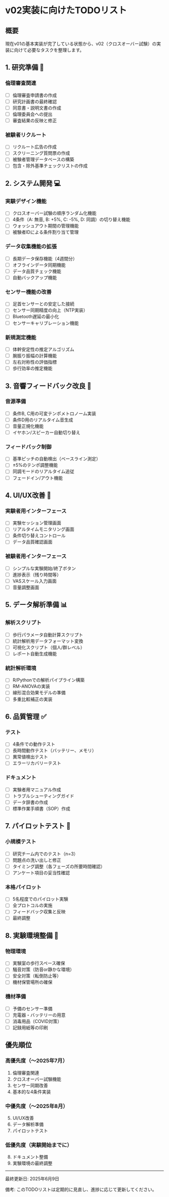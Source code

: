 # v02実装に向けたTODOリスト

## 概要
現在v01の基本実装が完了している状態から、v02（クロスオーバー試験）の実装に向けて必要なタスクを整理します。

## 1. 研究準備 🔬

### 倫理審査関連
- [ ] 倫理審査申請書の作成
- [ ] 研究計画書の最終確認
- [ ] 同意書・説明文書の作成
- [ ] 倫理委員会への提出
- [ ] 審査結果の反映と修正

### 被験者リクルート
- [ ] リクルート広告の作成
- [ ] スクリーニング質問票の作成
- [ ] 被験者管理データベースの構築
- [ ] 包含・除外基準チェックリストの作成

## 2. システム開発 💻

### 実験デザイン機能
- [ ] クロスオーバー試験の順序ランダム化機能
- [ ] 4条件（A: 無音, B: +5%, C: -5%, D: 同調）の切り替え機能
- [ ] ウォッシュアウト期間の管理機能
- [ ] 被験者IDによる条件割り当て管理

### データ収集機能の拡張
- [ ] 長期データ保存機能（4週間分）
- [ ] オフラインデータ同期機能
- [ ] データ品質チェック機能
- [ ] 自動バックアップ機能

### センサー機能の改善
- [ ] 足首センサーとの安定した接続
- [ ] センサー同期精度の向上（NTP実装）
- [ ] Bluetooth遅延の最小化
- [ ] センサーキャリブレーション機能

### 新規測定機能
- [ ] 体幹安定性の推定アルゴリズム
- [ ] 腕振り振幅の計算機能
- [ ] 左右対称性の評価指標
- [ ] 歩行効率の推定機能

## 3. 音響フィードバック改良 🎵

### 音源準備
- [ ] 条件B, C用の可変テンポメトロノーム実装
- [ ] 条件D用のリアルタイム音生成
- [ ] 音量正規化機能
- [ ] イヤホン/スピーカー自動切り替え

### フィードバック制御
- [ ] 基準ピッチの自動検出（ベースライン測定）
- [ ] ±5%のテンポ調整機能
- [ ] 同調モードのリアルタイム追従
- [ ] フェードイン/アウト機能

## 4. UI/UX改善 📱

### 実験者用インターフェース
- [ ] 実験セッション管理画面
- [ ] リアルタイムモニタリング画面
- [ ] 条件切り替えコントロール
- [ ] データ品質確認画面

### 被験者用インターフェース
- [ ] シンプルな実験開始/終了ボタン
- [ ] 進捗表示（残り時間等）
- [ ] VASスケール入力画面
- [ ] 音量調整画面

## 5. データ解析準備 📊

### 解析スクリプト
- [ ] 歩行パラメータ自動計算スクリプト
- [ ] 統計解析用データフォーマット変換
- [ ] 可視化スクリプト（個人/群レベル）
- [ ] レポート自動生成機能

### 統計解析環境
- [ ] R/Pythonでの解析パイプライン構築
- [ ] RM-ANOVAの実装
- [ ] 線形混合効果モデルの準備
- [ ] 多重比較補正の実装

## 6. 品質管理 ✅

### テスト
- [ ] 4条件での動作テスト
- [ ] 長時間動作テスト（バッテリー、メモリ）
- [ ] 異常値検出テスト
- [ ] エラーリカバリーテスト

### ドキュメント
- [ ] 実験者用マニュアル作成
- [ ] トラブルシューティングガイド
- [ ] データ辞書の作成
- [ ] 標準作業手順書（SOP）作成

## 7. パイロットテスト 🧪

### 小規模テスト
- [ ] 研究チーム内でのテスト（n=3）
- [ ] 問題点の洗い出しと修正
- [ ] タイミング調整（各フェーズの所要時間確認）
- [ ] アンケート項目の妥当性確認

### 本格パイロット
- [ ] 5名程度でのパイロット実験
- [ ] 全プロトコルの実施
- [ ] フィードバック収集と反映
- [ ] 最終調整

## 8. 実験環境整備 🏃

### 物理環境
- [ ] 実験室の歩行スペース確保
- [ ] 騒音対策（防音or静かな環境）
- [ ] 安全対策（転倒防止等）
- [ ] 機材保管場所の確保

### 機材準備
- [ ] 予備のセンサー準備
- [ ] 充電器・バッテリーの用意
- [ ] 消毒用品（COVID対策）
- [ ] 記録用紙等の印刷

## 優先順位

### 高優先度（〜2025年7月）
1. 倫理審査関連
2. クロスオーバー試験機能
3. センサー同期改善
4. 基本的な4条件実装

### 中優先度（〜2025年8月）
5. UI/UX改善
6. データ解析準備
7. パイロットテスト

### 低優先度（実験開始までに）
8. ドキュメント整備
9. 実験環境の最終調整

---

最終更新日: 2025年6月9日

備考: このTODOリストは定期的に見直し、進捗に応じて更新してください。